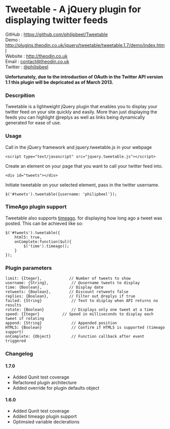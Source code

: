 Tweetable - A jQuery plugin for displaying twitter feeds
========================================================

GitHub  : https://github.com/philipbeel/Tweetable<br/>
Demo    : http://plugins.theodin.co.uk/jquery/tweetable/tweetable.1.7/demo/index.html<br/>
Website : http://theodin.co.uk<br/>
Email   : contact@theodin.co.uk<br/>
Twitter : [@philipbeel](https://twitter.com/philipbeel)<br/>

**Unfortunately, due to the introduction of OAuth in the Twitter API version 1.1 this plugin will be depricated as of March 2013.**

### Descrpition
Tweetable is a lightweight jQuery plugin that enables you to display your twitter feed on your site quickly and easily. More than just displaying the feeds you can highlight @replys as well as links being dynamically generated for ease of use.

### Usage
Call in the jQuery framework and jquery.tweetable.js in your webpage

	<script type="text/javascript" src="jquery.tweetable.js"></script>

Create an element on your page that you want to call your twitter feed into.

	<div id="tweets"></div>

Initiate tweetable on your selected element, pass in the twitter username.

	$('#tweets').tweetable({username: 'philipbeel'});

### TimeAgo plugin support
Tweetable also supports [timeago](https://github.com/rmm5t/jquery-timeago). for displaying how long ago a tweet was posted. This can be achieved like so:

	$('#tweets').tweetable({
		html5: true,
		onComplete:function($ul){
			$('time').timeago();
		}
	});


### Plugin parameters

	limit: {Iteger},            // Number of tweets to show
	username: {String},     	 // @username tweets to display
	time: {Boolean},            // Display date
	retweets: {Boolean},        // Discount retweets false
	replies: {Boolean},         // Filter out @replys if true
	failed: {String}			 // Text to display when API returns no results
	rotate: {Boolean}			 // Displays only one tweet at a time
	speed: {Iteger}		     // Speed in milliseconds to display each tweet if rotating
	append: {String}			 // Appended position
	HTML5: {Boolean}			 // Confirm if HTML5 is supported (timeago support)
	onComplete: {Object}		 // Function callback after event triggered

### Changelog

#### 1.7.0 
* Added Qunit test coverage
* Refactored plugin architecture 
* Added override for plugin defaults object

#### 1.6.0
* Added Qunit test coverage
* Added timeago plugin support
* Optimsied variable declerations



